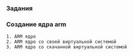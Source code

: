 ### Задания

### Создание ядра arm
    
    1. ARM ядро
    2. ARM ядро со своей виртуальной системой
    3. ARM ядро со скачанной виртуальной системой
